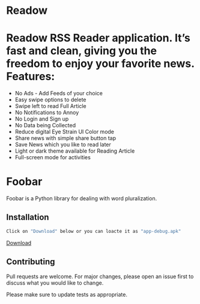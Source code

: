 # Readow
# Readow RSS Reader application. It’s fast and clean, giving you the freedom to enjoy your favorite news. Features: 
- No Ads - Add Feeds of your choice  
- Easy swipe options to delete 
- Swipe left to read Full Article 
- No Notifications to Annoy 
- No Login and Sign up
- No Data being Collected 
- Reduce digital Eye Strain UI Color mode 
- Share news with simple share button tap 
- Save News which you like to read later  
- Light or dark theme available for Reading Article 
- Full-screen mode for activities

# Foobar

Foobar is a Python library for dealing with word pluralization.

## Installation
```bash
Click on "Download" below or you can loacte it as "app-debug.apk"
```
[Download](https://u.pcloud.link/publink/show?code=XZQ3mrXZl4zlG3VBYCF9dWLMQDRkCYDJs2k7) 




## Contributing
Pull requests are welcome. For major changes, please open an issue first to discuss what you would like to change.

Please make sure to update tests as appropriate.

